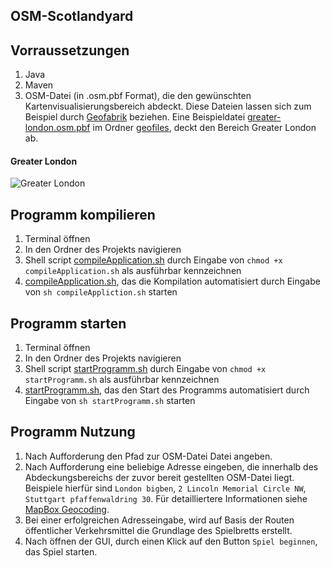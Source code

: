 ## OSM-Scotlandyard

## Vorraussetzungen
1. Java
2. Maven
3. OSM-Datei (in .osm.pbf Format), die den gewünschten Kartenvisualisierungsbereich abdeckt. Diese Dateien lassen sich zum Beispiel durch [Geofabrik](https://download.geofabrik.de/) beziehen. Eine Beispieldatei [greater-london.osm.pbf](geofiles/greater-london.osm.pbf) im Ordner [geofiles](geofiles), deckt den Bereich Greater London ab. 

#### Greater London
![Greater London](https://user-images.githubusercontent.com/45538729/158072585-34aece11-f732-4088-9b77-bae192392934.png)

## Programm kompilieren
1. Terminal öffnen
2. In den Ordner des Projekts navigieren
3. Shell script [compileApplication.sh](./compileApplication.sh) durch Eingabe von `chmod +x compileApplication.sh` als ausführbar kennzeichnen
4. [compileApplication.sh](./compileApplication.sh), das die Kompilation automatisiert durch Eingabe von `sh compileAppliction.sh` starten

## Programm starten
1. Terminal öffnen
2. In den Ordner des Projekts navigieren
3. Shell script [startProgramm.sh](startProgramm.sh) durch Eingabe von `chmod +x startProgramm.sh` als ausführbar kennzeichnen
4. [startProgramm.sh](startProgramm.sh), das den Start des Programms automatisiert durch Eingabe von `sh startProgramm.sh` starten

## Programm Nutzung
1. Nach Aufforderung den Pfad zur OSM-Datei Datei angeben.
2. Nach Aufforderung eine beliebige Adresse eingeben, die innerhalb des Abdeckungsbereichs der zuvor bereit gestellten OSM-Datei liegt. Beispiele hierfür sind `London bigben`, `2 Lincoln Memorial Circle NW`, `Stuttgart pfaffenwaldring 30`. Für detailliertere Informationen siehe [MapBox Geocoding](https://docs.mapbox.com/help/getting-started/geocoding/).
3. Bei einer erfolgreichen Adresseingabe, wird auf Basis der Routen öffentlicher Verkehrsmittel die Grundlage des Spielbretts erstellt.
4. Nach öffnen der GUI, durch einen Klick auf den Button `Spiel beginnen`, das Spiel starten.

